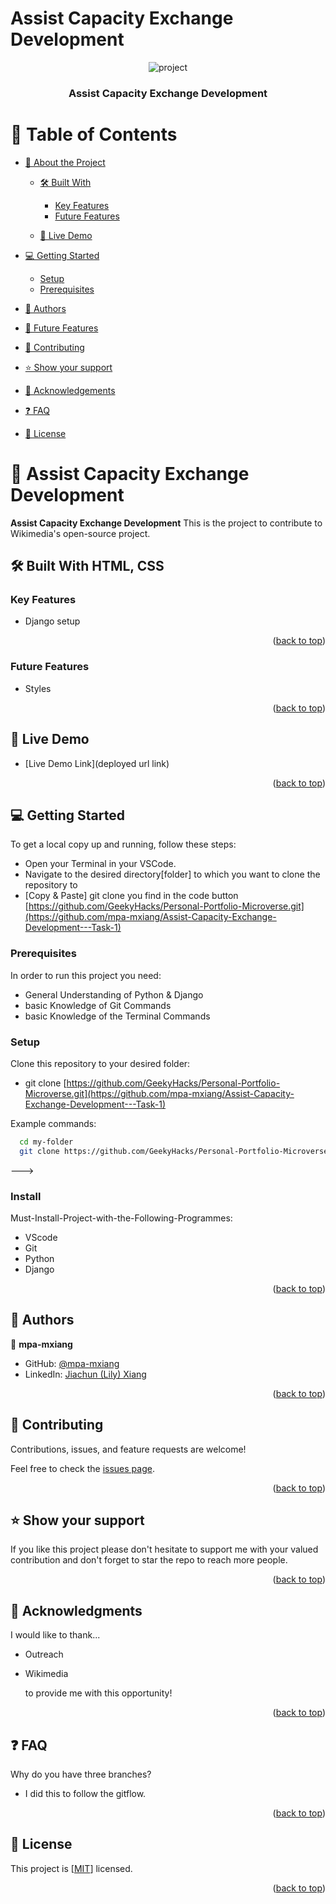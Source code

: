 # Assist Capacity Exchange Development

<a name="readme-top"></a>

<div align="center">
  <img src="#"  alt="project">
  <br/>

  <h3><b> Assist Capacity Exchange Development</b></h3>

</div>

# 📗 Table of Contents

- [📖 About the Project](#about-project)

  - [🛠 Built With](#built-with)

    - [Key Features](#key-features)
    - [Future Features](#future-features)

  - [🚀 Live Demo](#live-demo)

- [💻 Getting Started](#getting-started)
  - [Setup](#setup)
  - [Prerequisites](#prerequisites)
- [👥 Authors](#authors)
- [🔭 Future Features](#future-features)
- [🤝 Contributing](#contributing)
- [⭐️ Show your support](#support)
- [🙏 Acknowledgements](#acknowledgements)
- [❓ FAQ](#faq)
- [📝 License](#license)

# 📖 Assist Capacity Exchange Development <a name="about-project"></a>

**Assist Capacity Exchange Development**
This is the project to contribute to Wikimedia's open-source project.

## 🛠 Built With <a name="built-with">HTML, CSS</a>

### Key Features <a name="key-features">

</a>

- Django setup

<p align="right">(<a href="#readme-top">back to top</a>)</p>

### Future Features <a name="future-features">

</a>

- Styles

<p align="right">(<a href="#readme-top">back to top</a>)</p>

## 🚀 Live Demo <a name="live-demo"></a>

- [Live Demo Link](deployed url link)

<p align="right">(<a href="#readme-top">back to top</a>)</p>

## 💻 Getting Started <a name="getting-started"></a>

To get a local copy up and running, follow these steps:

- Open your Terminal in your VSCode.
- Navigate to the desired directory[folder] to which you want to clone the repository to
- [Copy & Paste] git clone you find in the code button [https://github.com/GeekyHacks/Personal-Portfolio-Microverse.git](https://github.com/mpa-mxiang/Assist-Capacity-Exchange-Development---Task-1)

### Prerequisites

In order to run this project you need:

- General Understanding of Python & Django
- basic Knowledge of Git Commands
- basic Knowledge of the Terminal Commands

### Setup

Clone this repository to your desired folder:

- git clone [https://github.com/GeekyHacks/Personal-Portfolio-Microverse.git](https://github.com/mpa-mxiang/Assist-Capacity-Exchange-Development---Task-1)

Example commands:

```sh
  cd my-folder
  git clone https://github.com/GeekyHacks/Personal-Portfolio-Microverse.git](https://github.com/mpa-mxiang/Assist-Capacity-Exchange-Development---Task-1

```

--->

### Install

Must-Install-Project-with-the-Following-Programmes:

- VScode
- Git
- Python
- Django

<p align="right">(<a href="#readme-top">back to top</a>)</p>

## 👥 Authors <a name="authors"></a>

👤 **mpa-mxiang**

- GitHub: [@mpa-mxiang](https://github.com/mpa-mxiang/)
- LinkedIn: [Jiachun (Lily) Xiang](https://www.linkedin.com/in/jiachunlilyxiang/)


<p align="right">(<a href="#readme-top">back to top</a>)</p>

## 🤝 Contributing <a name="contributing"></a>

Contributions, issues, and feature requests are welcome!

Feel free to check the [issues page](https://github.com/GeekyHacks/My-Personal-Portfolio/issues).

<p align="right">(<a href="#readme-top">back to top</a>)</p>

## ⭐️ Show your support <a name="support"></a>

If you like this project please don't hesitate to support me with your valued contribution and don't forget to star the repo to reach more
people.

<p align="right">(<a href="#readme-top">back to top</a>)</p>

## 🙏 Acknowledgments <a name="acknowledgements"></a>

I would like to thank...

- Outreach
- Wikimedia

  to provide me with this opportunity!

<p align="right">(<a href="#readme-top">back to top</a>)</p>

## ❓ FAQ  <a name="faq"></a>

Why do you have three branches?
- I did this to follow the gitflow.

<p align="right">(<a href="#readme-top">back to top</a>)</p>

## 📝 License <a name="license"></a>

This project is [[MIT](https://github.com/GeekyHacks/Personal-Portfolio-Microverse/blob/c94c940b573e85b888d2d3da699284214552018b/MIT.md)] licensed.

<p align="right">(<a href="#readme-top">back to top</a>)</p>

